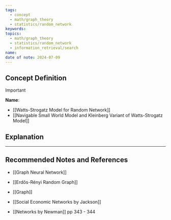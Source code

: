 ```yaml
---
tags:
  - concept
  - math/graph_theory
  - statistics/random_network
keywords: 
topics:
  - math/graph_theory
  - statistics/random_network
  - information_retrieval/search
name: 
date of note: 2024-07-09
---
```


## Concept Definition

>[!important]
>**Name**: 



- [[Watts-Strogatz Model for Random Network]]
- [[Navigable Small World Model and Kleinberg Variant of Watts-Strogatz Model]]

## Explanation





-----------
##  Recommended Notes and References


- [[Graph Neural Network]]
- [[Erdős-Rényi Random Graph]]
- [[Graph]]



- [[Social Economic Networks by Jackson]]
- [[Networks by Newman]] pp 343 - 344